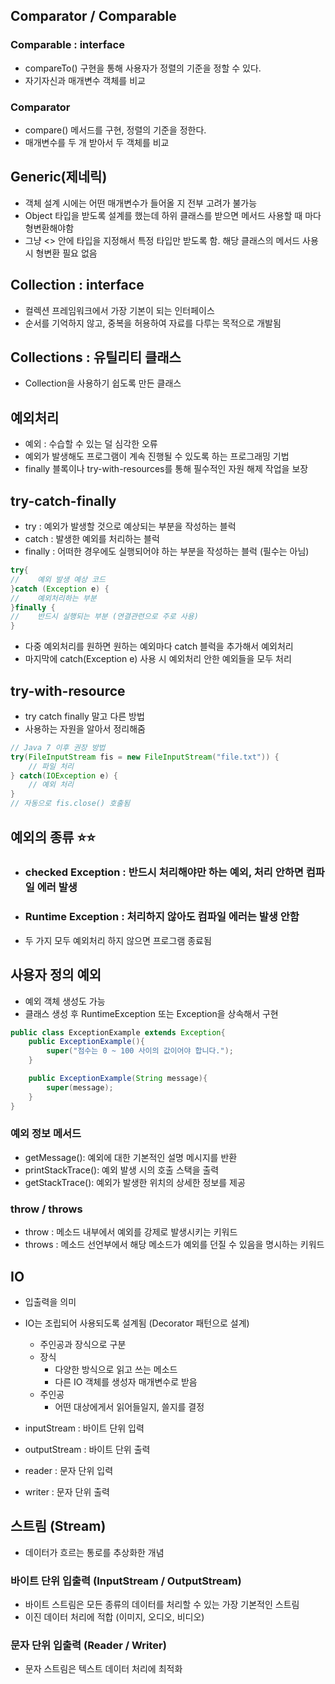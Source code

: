 ## Comparator / Comparable

### Comparable : interface
- compareTo() 구현을 통해 사용자가 정렬의 기준을 정할 수 있다.
- 자기자신과 매개변수 객체를 비교

### Comparator
- compare() 메서드를 구현, 정렬의 기준을 정한다.
- 매개변수를 두 개 받아서 두 객체를 비교


## Generic(제네릭)
- 객체 설계 시에는 어떤 매개변수가 들어올 지 전부 고려가 불가능
- Object 타입을 받도록 설계를 했는데 하위 클래스를 받으면 메서드 사용할 때 마다 형변환해야함
- 그냥 <> 안에 타입을 지정해서 특정 타입만 받도록 함. 해당 클래스의 메서드 사용 시 형변환 필요 없음


## Collection : interface
- 컬렉션 프레임워크에서 가장 기본이 되는 인터페이스
- 순서를 기억하지 않고, 중복을 허용하여 자료를 다루는 목적으로 개발됨


## Collections : 유틸리티 클래스
- Collection을 사용하기 쉽도록 만든 클래스


## 예외처리
- 예외 : 수습할 수 있는 덜 심각한 오류
- 예외가 발생해도 프로그램이 계속 진행될 수 있도록 하는 프로그래밍 기법
- finally 블록이나 try-with-resources를 통해 필수적인 자원 해제 작업을 보장


## try-catch-finally
- try : 예외가 발생할 것으로 예상되는 부분을 작성하는 블럭
- catch : 발생한 예외를 처리하는 블럭
- finally : 어떠한 경우에도 실행되어야 하는 부분을 작성하는 블럭 (필수는 아님)
```java
try{
//    예외 발생 예상 코드
}catch (Exception e) {
//    예외처리하는 부분
}finally {
//    반드시 실행되는 부분 (연결관련으로 주로 사용)
}
```
- 다중 예외처리를 원하면 원하는 예외마다 catch 블럭을 추가해서 예외처리
- 마지막에 catch(Exception e) 사용 시 예외처리 안한 예외들을 모두 처리

## try-with-resource
- try catch finally 말고 다른 방법
- 사용하는 자원을 알아서 정리해줌 
```java
// Java 7 이후 권장 방법
try(FileInputStream fis = new FileInputStream("file.txt")) {
    // 파일 처리
} catch(IOException e) {
    // 예외 처리
}
// 자동으로 fis.close() 호출됨
```

## 예외의 종류 ⭐⭐
- ### checked Exception : 반드시 처리해야만 하는 예외, 처리 안하면 컴파일 에러 발생
- ### Runtime Exception : 처리하지 않아도 컴파일 에러는 발생 안함
- 두 가지 모두 예외처리 하지 않으면 프로그램 종료됨

## 사용자 정의 예외
- 예외 객체 생성도 가능
- 클래스 생성 후 RuntimeException 또는 Exception을 상속해서 구현
```java
public class ExceptionExample extends Exception{
    public ExceptionExample(){
        super("점수는 0 ~ 100 사이의 값이어야 합니다.");
    }

    public ExceptionExample(String message){
        super(message);
    }
}
```

### 예외 정보 메서드
- getMessage(): 예외에 대한 기본적인 설명 메시지를 반환
- printStackTrace(): 예외 발생 시의 호출 스택을 출력
- getStackTrace(): 예외가 발생한 위치의 상세한 정보를 제공

### throw / throws
- throw : 메소드 내부에서 예외를 강제로 발생시키는 키워드
- throws : 메소드 선언부에서 해당 메소드가 예외를 던질 수 있음을 명시하는 키워드


## IO
- 입출력을 의미
- IO는 조립되어 사용되도록 설계됨 (Decorator 패턴으로 설계)
  - 주인공과 장식으로 구분
  - 장식
    - 다양한 방식으로 읽고 쓰는 메소드
    - 다른 IO 객체를 생성자 매개변수로 받음
  - 주인공
    - 어떤 대상에게서 읽어들일지, 쓸지를 결정


- inputStream : 바이트 단위 입력
- outputStream : 바이트 단위 출력
- reader : 문자 단위 입력
- writer : 문자 단위 출력

## 스트림 (Stream)
- 데이터가 흐르는 통로를 추상화한 개념

### 바이트 단위 입출력 (InputStream / OutputStream)
- 바이트 스트림은 모든 종류의 데이터를 처리할 수 있는 가장 기본적인 스트림
- 이진 데이터 처리에 적합 (이미지, 오디오, 비디오)

### 문자 단위 입출력 (Reader / Writer)
- 문자 스트림은 텍스트 데이터 처리에 최적화